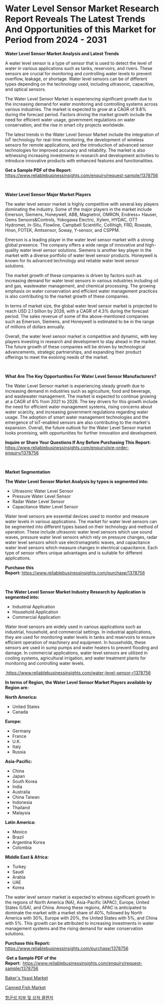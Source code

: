 <p><h1>Water Level Sensor Market Research Report Reveals The Latest Trends And Opportunities of this Market for Period from 2024 - 2031</h1></p><p><strong>Water Level Sensor Market Analysis and Latest Trends</strong></p>
<p><p>A water level sensor is a type of sensor that is used to detect the level of water in various applications such as tanks, reservoirs, and rivers. These sensors are crucial for monitoring and controlling water levels to prevent overflow, leakage, or shortage. Water level sensors can be of different types depending on the technology used, including ultrasonic, capacitive, and optical sensors.</p><p>The Water Level Sensor Market is experiencing significant growth due to the increasing demand for water monitoring and controlling systems across various industries. The market is expected to grow at a CAGR of 9.8% during the forecast period. Factors driving the market growth include the need for efficient water usage, government regulations on water conservation, and the rise in smart city projects worldwide.</p><p>The latest trends in the Water Level Sensor Market include the integration of IoT technology for real-time monitoring, the development of wireless sensors for remote applications, and the introduction of advanced sensor technologies for improved accuracy and reliability. The market is also witnessing increasing investments in research and development activities to introduce innovative products with enhanced features and functionalities.</p></p>
<p><strong>Get a Sample PDF of the Report:&nbsp;</strong> <a href="https://www.reliablebusinessinsights.com/enquiry/request-sample/1378756">https://www.reliablebusinessinsights.com/enquiry/request-sample/1378756</a></p>
<p>&nbsp;</p>
<p><strong>Water Level Sensor Major Market Players</strong></p>
<p><p>The water level sensor market is highly competitive with several key players dominating the industry. Some of the major players in the market include Emerson, Siemens, Honeywell, ABB, Magnetrol, OMRON, Endress+ Hauser, Gems Sensors&Controls, Yokogawa Electric, Xylem, HYDAC, OTT Hydromet, In-Situ, Flowline, Campbell Scientific, Collihigh, FRD, Roseate, Hnsn, FOTEK, Amtsensor, Soway, Y-sensor, and CSPPM.</p><p>Emerson is a leading player in the water level sensor market with a strong global presence. The company offers a wide range of innovative and high-quality water level sensor solutions. Siemens is another key player in the market with a diverse portfolio of water level sensor products. Honeywell is known for its advanced technology and reliable water level sensor solutions.</p><p>The market growth of these companies is driven by factors such as increasing demand for water level sensors in various industries including oil and gas, wastewater management, and chemical processing. The growing emphasis on water conservation and efficient water management practices is also contributing to the market growth of these companies.</p><p>In terms of market size, the global water level sensor market is projected to reach USD 2.1 billion by 2026, with a CAGR of 4.3% during the forecast period. The sales revenue of some of the above-mentioned companies such as Emerson, Siemens, and Honeywell is estimated to be in the range of millions of dollars annually.</p><p>Overall, the water level sensor market is competitive and dynamic, with key players investing in research and development to stay ahead in the market. The future growth of these companies will be driven by technological advancements, strategic partnerships, and expanding their product offerings to meet the evolving needs of the market.</p></p>
<p>&nbsp;</p>
<p><strong>What Are The Key Opportunities For Water Level Sensor Manufacturers?</strong></p>
<p><p>The Water Level Sensor market is experiencing steady growth due to increasing demand in industries such as agriculture, food and beverage, and wastewater management. The market is expected to continue growing at a CAGR of 6% from 2021 to 2026. The key drivers for this growth include the need for efficient water management systems, rising concerns about water scarcity, and increasing government regulations regarding water usage. The adoption of smart water management technologies and the emergence of IoT-enabled sensors are also contributing to the market's expansion. Overall, the future outlook for the Water Level Sensor market looks promising, with opportunities for further innovation and development.</p></p>
<p><strong>Inquire or Share Your Questions If Any Before Purchasing This Report:</strong> <a href="https://www.reliablebusinessinsights.com/enquiry/pre-order-enquiry/1378756">https://www.reliablebusinessinsights.com/enquiry/pre-order-enquiry/1378756</a></p>
<p>&nbsp;</p>
<p><strong>Market Segmentation</strong></p>
<p><strong>The Water Level Sensor Market Analysis by types is segmented into:</strong></p>
<p><ul><li>Ultrasonic Water Level Sensor</li><li>Pressure Water Level Sensor</li><li>Radar Water Level Sensor</li><li>Capacitance Water Level Sensor</li></ul></p>
<p><p>Water level sensors are essential devices used to monitor and measure water levels in various applications. The market for water level sensors can be segmented into different types based on their technology and method of operation. These include ultrasonic water level sensors which use sound waves, pressure water level sensors which rely on pressure changes, radar water level sensors which use electromagnetic waves, and capacitance water level sensors which measure changes in electrical capacitance. Each type of sensor offers unique advantages and is suitable for different applications.</p></p>
<p><strong>Purchase this Report:&nbsp;</strong><a href="https://www.reliablebusinessinsights.com/purchase/1378756">https://www.reliablebusinessinsights.com/purchase/1378756</a></p>
<p>&nbsp;</p>
<p><strong>The Water Level Sensor Market Industry Research by Application is segmented into:</strong></p>
<p><ul><li>Industrial Application</li><li>Household Application</li><li>Commercial Application</li></ul></p>
<p><p>Water level sensors are widely used in various applications such as industrial, household, and commercial settings. In industrial applications, they are used for monitoring water levels in tanks and reservoirs to ensure efficient operation of machinery and equipment. In households, these sensors are used in sump pumps and water heaters to prevent flooding and damage. In commercial applications, water level sensors are utilized in cooling systems, agricultural irrigation, and water treatment plants for monitoring and controlling water levels.</p></p>
<p><a href="https://www.reliablebusinessinsights.com/water-level-sensor-r1378756">&nbsp;https://www.reliablebusinessinsights.com/water-level-sensor-r1378756</a></p>
<p><strong>In terms of Region, the Water Level Sensor Market Players available by Region are:</strong></p>
<p>
    <p> <strong> North America: </strong>
        <ul>
            <li>United States</li>
            <li>Canada</li>
        </ul>
        </p> 
    <p> <strong> Europe: </strong>
        <ul>
            <li>Germany</li>
            <li>France</li>
            <li>U.K.</li>
            <li>Italy</li>
            <li>Russia</li>
        </ul>
        </p> 
    <p> <strong> Asia-Pacific: </strong>
        <ul>
            <li>China</li>
            <li>Japan</li>
            <li>South Korea</li>
            <li>India</li>
            <li>Australia</li>
            <li>China Taiwan</li>
            <li>Indonesia</li>
            <li>Thailand</li>
            <li>Malaysia</li>
        </ul>
        </p> 
    <p> <strong> Latin America: </strong>
        <ul>
            <li>Mexico</li>
            <li>Brazil</li>
            <li>Argentina Korea</li>
            <li>Colombia</li>
        </ul>
        </p> 
    <p> <strong> Middle East & Africa: </strong>
        <ul>
            <li>Turkey</li>
            <li>Saudi</li>
            <li>Arabia</li>
            <li>UAE</li>
            <li>Korea</li>
        </ul>
    </p>
    </p>
<p><p>The water level sensor market is expected to witness significant growth in the regions of North America (NA), Asia-Pacific (APAC), Europe, United States (USA), and China. Among these regions, APAC is anticipated to dominate the market with a market share of 40%, followed by North America with 30%, Europe with 20%, the United States with 5%, and China with 5%. This growth can be attributed to increasing investments in water management systems and the rising demand for water conservation solutions.</p></p>
<p><strong>Purchase this Report: </strong><a href="https://www.reliablebusinessinsights.com/purchase/1378756">https://www.reliablebusinessinsights.com/purchase/1378756</a></p>
<p>&nbsp;<strong>Get a Sample PDF of the Report:&nbsp;&nbsp;</strong><a href="https://www.reliablebusinessinsights.com/enquiry/request-sample/1378756">https://www.reliablebusinessinsights.com/enquiry/request-sample/1378756</a></p>
<p><strong></strong></p>
<p><p><a href="https://github.com/aafbctfl75/Market-Research-Report-List-1/blob/main/bakers-yeast-market.md">Baker's Yeast Market</a></p><p><a href="https://github.com/airdrophunter675/Market-Research-Report-List-1/blob/main/canned-fish-market.md">Canned Fish Market</a></p><p><a href="https://github.com/camron674/Market-Research-Report-List-1/blob/main/9385835162989.md">항균성 피부 및 상처 클렌저</a></p></p>
